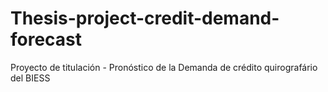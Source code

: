 # Thesis-project-credit-demand-forecast
 Proyecto de titulación - Pronóstico de la Demanda de crédito quirografário del BIESS
